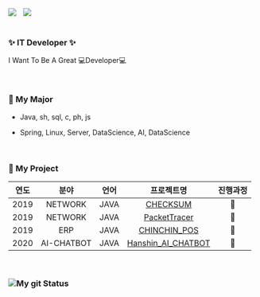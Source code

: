 <!--
### Hi there 👋

<!--
**DongGeon0908/DongGeon0908** is a ✨ _special_ ✨ repository because its `README.md` (this file) appears on your GitHub profile.

Here are some ideas to get you started:

- 🔭 I’m currently working on ...
- 🌱 I’m currently learning ...
- 👯 I’m looking to collaborate on ...
- 🤔 I’m looking for help with ...
- 💬 Ask me about ...
- 📫 How to reach me: ...
- 😄 Pronouns: ...
- ⚡ Fun fact: ...
-->

<div>
<img src="https://img.shields.io/github/followers/DongGeon0908?style=social">

<!--
[![Instagram Badge](https://img.shields.io/badge/Instagram-ff69b4?style=flat-square&logo=instagram&logoColor=white&link=https://www.instagram.com/east_gun_0908/)](https://www.instagram.com/east_gun_0908/)
-->
<a href="https://instagram.com/east_gun_0908">
    <img 
        src="http://img.shields.io/badge/-Instagram-black?style=flat&logo=Instagram&link=https://instagram.com/east_gun_0908/"
        style="height : auto; margin-left : 10px; margin-right : 10px;"/>
</a>
</div>

<br>

### ✨ IT Developer ✨

I Want To Be A Great 💻Developer💻

<br>

### 🔎 My Major

* Java, sh, sql, c, ph, js

* Spring, Linux, Server, DataScience, AI, DataScience
  
<br>

### 🔧 My Project

|연도|분야|언어|프로젝트명|진행과정|
|:---:|:---:|:---:|:---:|:---:|
|2019|NETWORK|JAVA|[CHECKSUM](https://github.com/DongGeon0908/CheckSum)|🚴|
|2019|NETWORK|JAVA|[PacketTracer](https://github.com/DongGeon0908/PacketTracer)|🚴|
|2019|ERP|JAVA|[CHINCHIN_POS](https://github.com/DongGeon0908/SwingProject)|🚴|
|2020|AI-CHATBOT|JAVA|[Hanshin_AI_CHATBOT](https://github.com/HanshinChatBot)|💖|

<br>

### ![My git Status](https://github-readme-stats.vercel.app/api?username=DongGeon0908&show_icons=true&hide_border=true)
